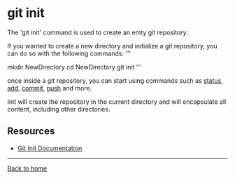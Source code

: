 # git init 

The 'git init' command is used to create an emty git repository.

If you wanted to create a new directory and initialize a git repository, you can do so with the following commands: 
'''

mkdir NewDirectory 
cd NewDirectory
git init
'''

once inside a git repository, you can start using commands such as 
[status](./Status.md),
[add](./Add.md),
[commit](./Commit.md),
[push](./Push.md)
and more.

Init will create the repository in the current directory and will encapsulate all content, including other directories.

## Resources

- [Git Init Documentation](https://git-scm.com/docs/git-init)

---

[Back to home](../README.md)